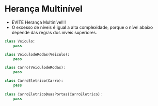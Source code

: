 # Herança Multinível


- EVITE Herança Multinível!!!
- O excesso de níveis é igual a alta complexidade, porque o nível abaixo depende das regras dos níveis superiores.


```python
class Veiculo:
    pass

class VeiculodeRodas(Veiculo):  
    pass

class Carro(VeiculodeRodas):
    pass

class CarroEletrico(Carro):
    pass
   
class CarroEletricoDuasPortas(CarroEletrico):
    pass
```